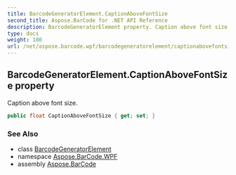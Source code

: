 ```yaml
---
title: BarcodeGeneratorElement.CaptionAboveFontSize
second_title: Aspose.BarCode for .NET API Reference
description: BarcodeGeneratorElement property. Caption above font size
type: docs
weight: 180
url: /net/aspose.barcode.wpf/barcodegeneratorelement/captionabovefontsize/
---
```

## BarcodeGeneratorElement.CaptionAboveFontSize property

Caption above font size.

```csharp
public float CaptionAboveFontSize { get; set; }
```

### See Also

* class [BarcodeGeneratorElement](../)
* namespace [Aspose.BarCode.WPF](../../barcodegeneratorelement/)
* assembly [Aspose.BarCode](../../../)


